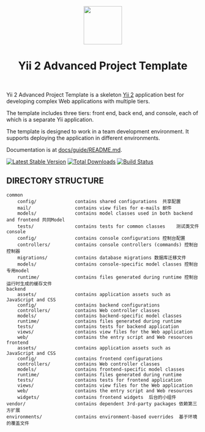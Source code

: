 <p align="center">
    <a href="https://github.com/yiisoft" target="_blank">
        <img src="https://avatars.githubusercontent.com/u/993323" height="100px">
    </a>
    <h1 align="center">Yii 2 Advanced Project Template</h1>
    <br>
</p>

Yii 2 Advanced Project Template is a skeleton [Yii 2](http://www.yiiframework.com/) application best for
developing complex Web applications with multiple tiers.

The template includes three tiers: front end, back end, and console, each of which
is a separate Yii application.

The template is designed to work in a team development environment. It supports
deploying the application in different environments.

Documentation is at [docs/guide/README.md](docs/guide/README.md).

[![Latest Stable Version](https://img.shields.io/packagist/v/yiisoft/yii2-app-advanced.svg)](https://packagist.org/packages/yiisoft/yii2-app-advanced)
[![Total Downloads](https://img.shields.io/packagist/dt/yiisoft/yii2-app-advanced.svg)](https://packagist.org/packages/yiisoft/yii2-app-advanced)
[![Build Status](https://travis-ci.org/yiisoft/yii2-app-advanced.svg?branch=master)](https://travis-ci.org/yiisoft/yii2-app-advanced)

DIRECTORY STRUCTURE
-------------------

```
common
    config/              contains shared configurations  共享配置
    mail/                contains view files for e-mails 邮件
    models/              contains model classes used in both backend and frontend 共同Model
    tests/               contains tests for common classes    测试类文件
console
    config/              contains console configurations 控制台配置
    controllers/         contains console controllers (commands) 控制台控制器
    migrations/          contains database migrations 数据库迁移文件
    models/              contains console-specific model classes 控制台专用model
    runtime/             contains files generated during runtime 控制台运行时生成的缓存文件
backend
    assets/              contains application assets such as JavaScript and CSS
    config/              contains backend configurations
    controllers/         contains Web controller classes
    models/              contains backend-specific model classes
    runtime/             contains files generated during runtime
    tests/               contains tests for backend application    
    views/               contains view files for the Web application
    web/                 contains the entry script and Web resources
frontend
    assets/              contains application assets such as JavaScript and CSS
    config/              contains frontend configurations
    controllers/         contains Web controller classes
    models/              contains frontend-specific model classes
    runtime/             contains files generated during runtime
    tests/               contains tests for frontend application
    views/               contains view files for the Web application
    web/                 contains the entry script and Web resources
    widgets/             contains frontend widgets  后台的小组件
vendor/                  contains dependent 3rd-party packages 依赖第三方扩展
environments/            contains environment-based overrides  基于环境的覆盖文件
```
